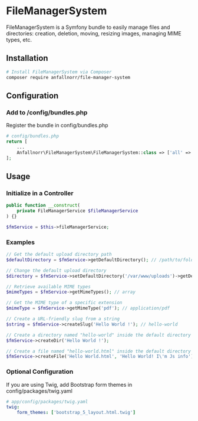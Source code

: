 # FileManagerSystem
[//]: # (FileManagerSystem est un bundle Symfony permettant de gérer facilement les fichiers et répertoires : création, suppression, déplacement, redimensionnement d'images, gestion des MIME types, etc.)
FileManagerSystem is a Symfony bundle to easily manage files and directories: creation, deletion, moving, resizing images, managing MIME types, etc.

## Installation

```sh
# Install FileManagerSystem via Composer
composer require anfallnorr/file-manager-system
```

## Configuration

### Add to /config/bundles.php

Register the bundle in config/bundles.php

```php
# config/bundles.php
return [
    ...
    Anfallnorr\FileManagerSystem\FileManagerSystem::class => ['all' => true],
];
```

## Usage

### Initialize in a Controller

```php
public function __construct(
    private FileManagerService $fileManagerService
) {}
```
```php
$fmService = $this->fileManagerService;
```

### Examples

```php
// Get the default upload directory path
$defaultDirectory = $fmService->getDefaultDirectory(); // /path/to/folder/public/uploads

// Change the default upload directory
$directory = $fmService->setDefaultDirectory('/var/www/uploads')->getDefaultDirectory(); // /path/to/folder/var/www/uploads

// Retrieve available MIME types
$mimeTypes = $fmService->getMimeTypes(); // array

// Get the MIME type of a specific extension
$mimeType = $fmService->getMimeType('pdf'); // application/pdf

// Create a URL-friendly slug from a string
$string = $fmService->createSlug('Hello World !'); // hello-world

// Create a directory named "hello-world" inside the default directory
$fmService->createDir('Hello World !');

// Create a file named "hello-world.html" inside the default directory with content
$fmService->createFile('Hello World.html', 'Hello World! I\'m Js info');
```

### Optional Configuration

If you are using Twig, add Bootstrap form themes in config/packages/twig.yaml

```yaml
# app/config/packages/twig.yaml
twig:
    form_themes: ['bootstrap_5_layout.html.twig']
```
